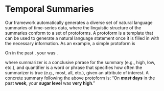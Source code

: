 # Temporal Summaries

Our framework automatically generates a diverse set of natural language summaries of time-series data, where the linguistic structure of the summaries conform to a set of protoforms. A protoform is a template that can be used to generate a natural language statement once it is filled in with the necessary information. As an example, a simple protoform is 

On <quantifier> <sub-time window> in the past <time window>, your <attribute> was <summarizer>.
  
where summarizer is a conclusive phrase for the summary (e.g., high, low, etc.), and quantifier is a word or phrase that specifies how often the summarizer is true (e.g., most, all, etc.), given an attribute of interest.  A concrete summary following the above protoform is: “On **_most_ days** in the past **week**, your **sugar level** was **very high**.”
